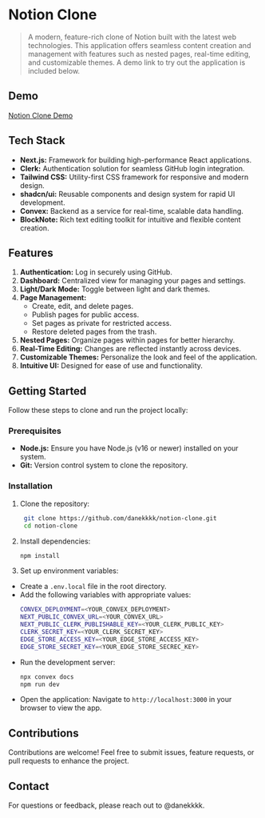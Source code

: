 # Notion Clone

> A modern, feature-rich clone of Notion built with the latest web technologies. This application offers seamless content creation and management with features such as nested pages, real-time editing, and customizable themes. A demo link to try out the application is included below.


## Demo
[Notion Clone Demo](https://notes-taking-app-beta.vercel.app/)

## Tech Stack

- **Next.js:** Framework for building high-performance React applications.
- **Clerk:** Authentication solution for seamless GitHub login integration.
- **Tailwind CSS:** Utility-first CSS framework for responsive and modern design.
- **shadcn/ui:** Reusable components and design system for rapid UI development.
- **Convex:** Backend as a service for real-time, scalable data handling.
- **BlockNote:** Rich text editing toolkit for intuitive and flexible content creation.

## Features

1. **Authentication:** Log in securely using GitHub.
2. **Dashboard:** Centralized view for managing your pages and settings.
3. **Light/Dark Mode:** Toggle between light and dark themes.
4. **Page Management:**
   - Create, edit, and delete pages.
   - Publish pages for public access.
   - Set pages as private for restricted access.
   - Restore deleted pages from the trash.
5. **Nested Pages:** Organize pages within pages for better hierarchy.
6. **Real-Time Editing:** Changes are reflected instantly across devices.
7. **Customizable Themes:** Personalize the look and feel of the application.
8. **Intuitive UI:** Designed for ease of use and functionality.

## Getting Started
Follow these steps to clone and run the project locally:

### Prerequisites
- **Node.js:** Ensure you have Node.js (v16 or newer) installed on your system.
- **Git:** Version control system to clone the repository.

### Installation
1. Clone the repository:
   ```bash
    git clone https://github.com/danekkkk/notion-clone.git
    cd notion-clone
    ```
2. Install dependencies:
   ```bash
   npm install
   ```
3. Set up environment variables:
- Create a `.env.local` file in the root directory.
- Add the following variables with appropriate values:
  ```bash
  CONVEX_DEPLOYMENT=<YOUR_CONVEX_DEPLOYMENT>
  NEXT_PUBLIC_CONVEX_URL=<YOUR_CONVEX_URL>
  NEXT_PUBLIC_CLERK_PUBLISHABLE_KEY=<YOUR_CLERK_PUBLIC_KEY>
  CLERK_SECRET_KEY=<YOUR_CLERK_SECRET_KEY>
  EDGE_STORE_ACCESS_KEY=<YOUR_EDGE_STORE_ACCESS_KEY>
  EDGE_STORE_SECRET_KEY=<YOUR_EDGE_STORE_SECREC_KEY>
  ```
- Run the development server:
  ```bash
  npx convex docs
  npm run dev
  ```
- Open the application:
Navigate to `http://localhost:3000` in your browser to view the app.

## Contributions
Contributions are welcome! Feel free to submit issues, feature requests, or pull requests to enhance the project.

## Contact
For questions or feedback, please reach out to @danekkkk.
